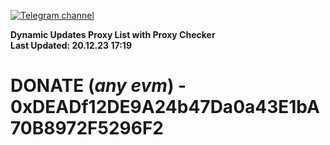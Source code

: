 [![Telegram channel](https://img.shields.io/endpoint?url=https://runkit.io/damiankrawczyk/telegram-badge/branches/master?url=https://t.me/n4z4v0d)](https://t.me/n4z4v0d) 

**Dynamic Updates Proxy List with Proxy Checker**  
**Last Updated: 20.12.23 17:19**

# DONATE (_any evm_) - 0xDEADf12DE9A24b47Da0a43E1bA70B8972F5296F2
